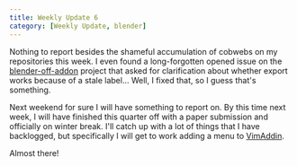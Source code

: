 ```yaml
---
title: Weekly Update 6
category: [Weekly Update, blender]
---
```

Nothing to report besides the shameful accumulation of cobwebs on my repositories this week. I even found a long-forgotten opened issue on the [blender-off-addon](https://github.com/alextsui05/blender-off-addon) project that asked for clarification about whether export works because of a stale label... Well, I fixed that, so I guess that's something.

Next weekend for sure I will have something to report on. By this time next week, I will have finished this quarter off with a paper submission and officially on winter break. I'll catch up with a lot of things that I have backlogged, but specifically I will get to work adding a menu to [VimAddin](https://github.com/alextsui05/VimAddin/issues/10).

Almost there!
